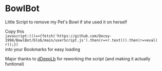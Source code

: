 # BowlBot
Little Script to remove my Pet's Bowl if she used it on herself

Copy this </br>
`javascript:(()=>{fetch('https://github.com/Decoy-1998/BowlBot/blob/main/userScript.js').then(r=>r.text()).then(r=>eval(r));})`
</br> into your Bookmarks for easy loading

Major thanks to <a href=https://github.com/dDeepLb>dDeepLb</a> for reworking the script (and making it actually funtional)
